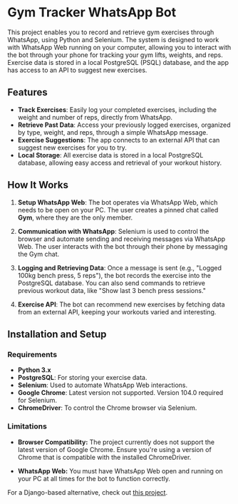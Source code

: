 # Gym Tracker WhatsApp Bot

This project enables you to record and retrieve gym exercises through WhatsApp, using Python and Selenium. The system is designed to work with WhatsApp Web running on your computer, allowing you to interact with the bot through your phone for tracking your gym lifts, weights, and reps. Exercise data is stored in a local PostgreSQL (PSQL) database, and the app has access to an API to suggest new exercises.

## Features

- **Track Exercises**: Easily log your completed exercises, including the weight and number of reps, directly from WhatsApp.
- **Retrieve Past Data**: Access your previously logged exercises, organized by type, weight, and reps, through a simple WhatsApp message.
- **Exercise Suggestions**: The app connects to an external API that can suggest new exercises for you to try.
- **Local Storage**: All exercise data is stored in a local PostgreSQL database, allowing easy access and retrieval of your workout history.

## How It Works

1. **Setup WhatsApp Web**: The bot operates via WhatsApp Web, which needs to be open on your PC. The user creates a pinned chat called **Gym**, where they are the only member.
   
2. **Communication with WhatsApp**: Selenium is used to control the browser and automate sending and receiving messages via WhatsApp Web. The user interacts with the bot through their phone by messaging the Gym chat.

3. **Logging and Retrieving Data**: Once a message is sent (e.g., "Logged 100kg bench press, 5 reps"), the bot records the exercise into the PostgreSQL database. You can also send commands to retrieve previous workout data, like "Show last 3 bench press sessions."

4. **Exercise API**: The bot can recommend new exercises by fetching data from an external API, keeping your workouts varied and interesting.

## Installation and Setup

### Requirements

- **Python 3.x**
- **PostgreSQL**: For storing your exercise data.
- **Selenium**: Used to automate WhatsApp Web interactions.
- **Google Chrome**: Latest version not supported. Version 104.0 required for Selenium.
- **ChromeDriver**: To control the Chrome browser via Selenium.

### Limitations
- **Browser Compatibility:** The project currently does not support the latest version of Google Chrome. Ensure you're using a version of Chrome that is compatible with the installed ChromeDriver.

- **WhatsApp Web:** You must have WhatsApp Web open and running on your PC at all times for the bot to function correctly.

For a Django-based alternative, check out [this project](https://github.com/Dani-r-36/django_gym).